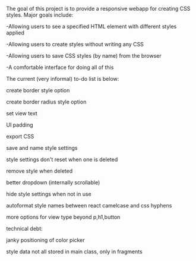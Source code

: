 The goal of this project is to provide a responsive webapp for creating CSS styles.
Major goals include:


-Allowing users to see a specified HTML element with different styles applied

-Allowing users to create styles without writing any CSS

-Allowing users to save CSS styles (by name) from the browser

-A comfortable interface for doing all of this






The current (very informal) to-do list is below:

create border style option

create border radius style option

set view text

UI padding

export CSS

save and name style settings

style settings don't reset when one is deleted

remove style when deleted

better dropdown (internally scrollable)

hide style settings when not in use

autoformat style names between react camelcase and css hyphens

more options for view type beyond p,h1,button


technical debt:

janky positioning of color picker

style data not all stored in main class, only in fragments
